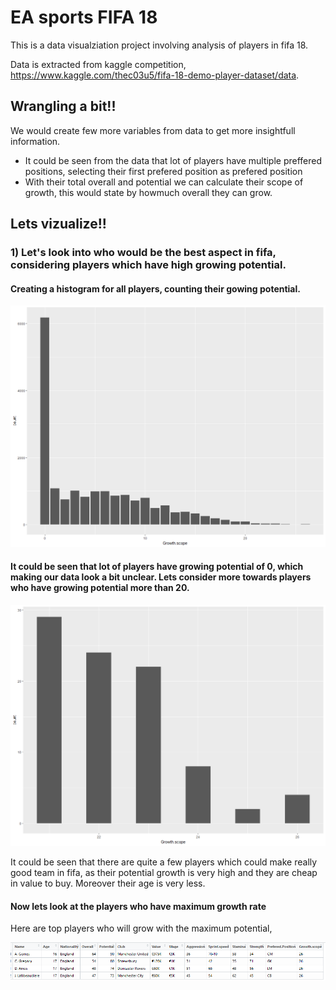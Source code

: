 # EA sports FIFA 18

This is a data visualziation project involving analysis of players in fifa 18.

Data is extracted from kaggle competition, https://www.kaggle.com/thec03u5/fifa-18-demo-player-dataset/data.


## Wrangling a bit!!
We would create few more variables from data to get more insightfull information. 
 -  It could be seen from the data that lot of players have multiple preffered positions, selecting their first prefered position as prefered position
 -  With their total overall and potential we can calculate their scope of growth, this would state by howmuch overall they can grow.


## Lets vizualize!!

### 1) Let's look into who would be the best aspect in fifa, considering players which have high growing potential.

#### Creating a histogram for all players, counting their gowing potential.
<p align="center"><img src="https://github.com/shabbir12hasan/the_best_of_EA_game_fifa_18/blob/master/graphs/player_growth.png" width="850"/></p>

#### It could be seen that lot of players have growing potential of 0, which making our data look a bit unclear. Lets consider more towards players who have growing potential more than 20.
<p align="center"><img src="https://github.com/shabbir12hasan/the_best_of_EA_game_fifa_18/blob/master/graphs/player_growth_above20.png" width="850"/></p>
It could be seen that there are quite a few players which could make really good team in fifa, as their potential growth is very high and they are cheap in value to buy. Moreover their age is very less.

#### Now lets look at the players who have maximum growth rate
Here are top players who will grow with the maximum potential,
<p align="center"><img src="https://github.com/shabbir12hasan/the_best_of_EA_game_fifa_18/blob/master/graphs/best_growing_potential.png" width="850"/></p>
